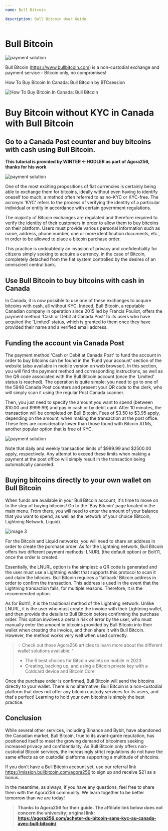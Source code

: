 ```yaml
---
name: Bull Bitcoin

description: Bull Bitcoin User Guide
---
```


# Bull Bitcoin

![payment solution](assets/cover.jpeg)

Bull Bitcoin (https://www.bullbitcoin.com) is a non-custodial exchange and payment service - Bitcoin only, no compromises!

How To Buy Bitcoin In Canada: Bull Bitcoin by BTCsession

![How To Buy Bitcoin In Canada: Bull Bitcoin](https://youtu.be/aKs8bKwLjJQ)

# Buy Bitcoin without KYC in Canada with Bull Bitcoin

## Go to a Canada Post counter and buy bitcoins with cash using Bull Bitcoin.

**This tutorial is provided by WINTER ☩ HODLER as part of Agora256, thanks for his work**

![payment solution](assets/1.jpeg)

One of the most exciting propositions of fiat currencies is certainly being able to exchange them for bitcoins, ideally without even having to identify oneself too much; a method often referred to as no-KYC or KYC-free. The acronym 'KYC' refers to the process of verifying the identity of a particular individual or entity in accordance with certain government regulations.

The majority of Bitcoin exchanges are regulated and therefore required to verify the identity of their customers in order to allow them to buy bitcoins on their platform. Users must provide various personal information such as name, address, phone number, one or more identification documents, etc., in order to be allowed to place a bitcoin purchase order.

This practice is undoubtedly an invasion of privacy and confidentiality for citizens simply seeking to acquire a currency, in the case of Bitcoin, completely detached from the fiat system controlled by the desires of an omniscient central bank.

## Use Bull Bitcoin to buy bitcoins with cash in Canada

In Canada, it is now possible to use one of these exchanges to acquire bitcoins with cash, all without KYC. Indeed, Bull Bitcoin, a reputable Canadian company in operation since 2015 led by Francis Pouliot, offers the payment method 'Cash or Debit at Canada Post' to its users who have acquired the 'Limited' status, which is granted to them once they have provided their name and a verified email address.

## Funding the account via Canada Post

The payment method 'Cash or Debit at Canada Post' to fund the account in order to buy bitcoins can be found in the 'Fund your account' section of the website (also available in mobile version on web browser). In this section, you will find the payment method and corresponding instructions, as well as the QR code associated with the Bull Bitcoin account (once the 'Limited' status is reached).
The operation is quite simple: you need to go to one of the 5948 Canada Post counters and present your QR code to the clerk, who will simply scan it using the regular Post Canada scanner.

Then, you just need to specify the amount you want to spend (between $10.00 and $999.99) and pay in cash or by debit card. After 10 minutes, the transaction will be completed on Bull Bitcoin. Fees of $3.50 to $3.95 apply, depending on the amount, when making the transaction at the post office. These fees are considerably lower than those found with Bitcoin ATMs, another popular option that is free of KYC.

![payment solution](assets/2.jpeg)

Note that daily and weekly transaction limits of $999.99 and $2500.00 apply, respectively. Any attempt to exceed these limits when making a payment at the post office will simply result in the transaction being automatically canceled.

## Buying bitcoins directly to your own wallet on Bull Bitcoin

When funds are available in your Bull Bitcoin account, it's time to move on to the step of buying bitcoins! Go to the 'Buy Bitcoin' page located in the main menu. From there, you will need to enter the amount of your balance that you want to spend, as well as the network of your choice (Bitcoin, Lightning Network, Liquid).

![image 3](assets/3.jpeg)

For the Bitcoin and Liquid networks, you will need to share an address in order to create the purchase order. As for the Lightning network, Bull Bitcoin offers two different payment methods: LNURL (the default option) or Bolt11, once the order is created.

Essentially, the LNURL option is the simplest: a QR code is generated and the user must use a Lightning wallet that supports this protocol to scan it and claim the bitcoins. Bull Bitcoin requires a 'fallback' Bitcoin address in order to confirm the transaction. This address is used in the event that the Lightning transaction fails, for multiple reasons. Therefore, it is the recommended option.

As for Bolt11, it is the traditional method of the Lightning network. Unlike LNURL, it is the user who must create the invoice with their Lightning wallet, and then provide the details to Bull Bitcoin before confirming the purchase order. This option involves a certain risk of error by the user, who must manually enter the amount in bitcoins provided by Bull Bitcoin into their wallet when creating the invoice, and then share it with Bull Bitcoin. However, the method works very well when used correctly.

> 💡 Check out these Agora256 articles to learn more about the different wallet solutions available:
> '
>
> - The 6 best choices for Bitcoin wallets on mobile in 2023
> - Creating, backing up, and using a Bitcoin private key with a Coldcard device and Bitcoin Core

Once the purchase order is confirmed, Bull Bitcoin will send the bitcoins directly to your wallet. There is no alternative; Bull Bitcoin is a non-custodial platform that does not offer any bitcoin custody services for its users, and that's perfect! Learning to hold your own bitcoins is simply the best practice.

## Conclusion

While several other services, including Binance and Bybit, have abandoned the Canadian market, Bull Bitcoin, true to its avant-garde reputation, has positioned itself to meet the growing demand of bitcoiners seeking increased privacy and confidentiality. As Bull Bitcoin only offers non-custodial Bitcoin services, the increasingly strict regulations do not have the same effects as on custodial platforms supporting a multitude of shitcoins.

If you don't have a Bull Bitcoin account yet, use our referral link https://mission.bullbitcoin.com/agora256 to sign up and receive $21 as a bonus.

In the meantime, as always, if you have any questions, feel free to share them with the Agora256 community. We learn together to be better tomorrow than we are today!

> **Thanks to Agora256 for their guide. The affiliate link below does not concern the university; original link: https://agora256.com/acheter-du-bitcoin-sans-kyc-au-canada-avec-bull-bitcoin/**
